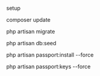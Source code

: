 setup

<p>composer update</p>
<p>php artisan migrate</p>
<p>php artisan db:seed</p>
<p>php artisan passport:install --force</p>
<p>php artisan passport:keys --force</p>


